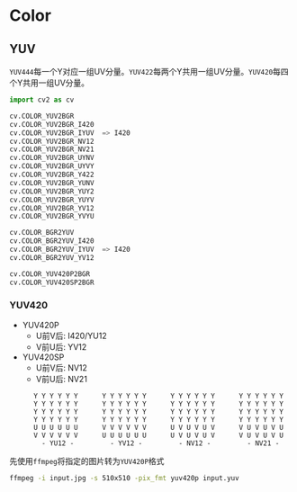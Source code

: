 # Color

## YUV
`YUV444`每一个Y对应一组UV分量。`YUV422`每两个Y共用一组UV分量。`YUV420`每四个Y共用一组UV分量。
```python
import cv2 as cv

cv.COLOR_YUV2BGR
cv.COLOR_YUV2BGR_I420
cv.COLOR_YUV2BGR_IYUV  => I420
cv.COLOR_YUV2BGR_NV12
cv.COLOR_YUV2BGR_NV21
cv.COLOR_YUV2BGR_UYNV
cv.COLOR_YUV2BGR_UYVY
cv.COLOR_YUV2BGR_Y422
cv.COLOR_YUV2BGR_YUNV
cv.COLOR_YUV2BGR_YUY2
cv.COLOR_YUV2BGR_YUYV
cv.COLOR_YUV2BGR_YV12
cv.COLOR_YUV2BGR_YVYU

cv.COLOR_BGR2YUV
cv.COLOR_BGR2YUV_I420
cv.COLOR_BGR2YUV_IYUV  => I420
cv.COLOR_BGR2YUV_YV12

cv.COLOR_YUV420P2BGR
cv.COLOR_YUV420SP2BGR
```

### YUV420
- YUV420P
  - U前V后: I420/YU12
  - V前U后: YV12
- YUV420SP
  - U前V后: NV12
  - V前U后: NV21

```text
      Y Y Y Y Y Y      Y Y Y Y Y Y      Y Y Y Y Y Y      Y Y Y Y Y Y
      Y Y Y Y Y Y      Y Y Y Y Y Y      Y Y Y Y Y Y      Y Y Y Y Y Y
      Y Y Y Y Y Y      Y Y Y Y Y Y      Y Y Y Y Y Y      Y Y Y Y Y Y
      Y Y Y Y Y Y      Y Y Y Y Y Y      Y Y Y Y Y Y      Y Y Y Y Y Y
      U U U U U U      V V V V V V      U V U V U V      V U V U V U
      V V V V V V      U U U U U U      U V U V U V      V U V U V U
        - YU12 -         - YV12 -         - NV12 -         - NV21 -
```

先使用`ffmpeg`将指定的图片转为`YUV420P`格式
```sh
ffmpeg -i input.jpg -s 510x510 -pix_fmt yuv420p input.yuv
```
